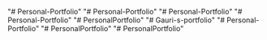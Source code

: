 "# Personal-Portfolio" 
"# Personal-Portfolio" 
"# Personal-Portfolio" 
"# Personal-Portfolio" 
"# PersonalPortfolio" 
"# Gauri-s-portfolio" 
"# Personal-Portfolio" 
"# PersonalPortfolio" 
"# PersonalPortfolio" 

